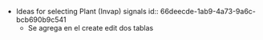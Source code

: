 - Ideas for selecting Plant (Invap) signals
  id:: 66deecde-1ab9-4a73-9a6c-bcb690b9c541
	- Se agrega en el create edit dos tablas